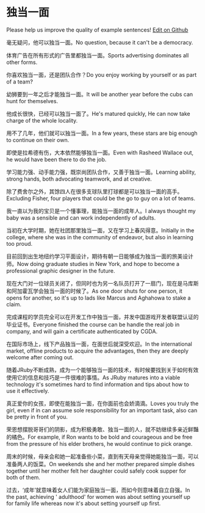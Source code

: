 # 独当一面

Please help us improve the quality of example sentences! [Edit on Github](https://github.com/jiyushe/jiyu-example-sentence-source/blob/main/chinese/dudangyimian.md)

<p><span class="chinese">毫无疑问，他可以独当一面。</span><span class="english">No question, because it can't be a democracy.</span></p>

<p><span class="chinese">体育广告在所有形式的广告里都独当一面。</span><span class="english">Sports advertising dominates all other forms.</span></p>

<p><span class="chinese">你喜欢独当一面，还是团队合作？</span><span class="english">Do you enjoy working by yourself or as part of a team?</span></p>

<p><span class="chinese">幼狮要到一年之后才能独当一面。</span><span class="english">It will be another year before the cubs can hunt for themselves.</span></p>

<p><span class="chinese">他成长很快，已经可以独当一面了。</span><span class="english">He's matured quickly, He can now take charge of the whole locality.</span></p>

<p><span class="chinese">用不了几年，他们就可以独当一面。</span><span class="english">In a few years, these stars are big enough to continue on their own.</span></p>

<p><span class="chinese">即使是拉希德有伤，大本依然能够独当一面。</span><span class="english">Even with Rasheed Wallace out, he would have been there to do the job.</span></p>

<p><span class="chinese">学习能力强、动手能力强，既崇尚团队合作，又善于独当一面。</span><span class="english">Learning ability, strong hands, both advocating teamwork, and at creative.</span></p>

<p><span class="chinese">除了费舍尔之外，其馀四人在很多支球队里打球都是可以独当一面的高手。</span><span class="english">Excluding Fisher, four players that could be the go to guy on a lot of teams.</span></p>

<p><span class="chinese">我一直以为我的宝贝是一个懂事理，能独当一面的成年人。</span><span class="english">I always thought my baby was a sensible and can work independently of adults.</span></p>

<p><span class="chinese">当初在大学时期，她在社团那里独当一面，又在学习上春风得意。</span><span class="english">Initially in the college, where she was in the community of endeavor, but also in learning too proud.</span></p>

<p><span class="chinese">目前回到出生地纽约学习平面设计，期待有朝一日能够成为独当一面的旅美设计师。</span><span class="english">Now doing graduate studies in New York, and hope to become a professional graphic designer in the future.</span></p>

<p><span class="chinese">现在大门对一位球员关闭了，但同时也为另一名队员打开了一扇门，现在是马库斯和阿加霍瓦学会独当一面的时候了。</span><span class="english">As one door shuts for one person, it opens for another, so it's up to lads like Marcus and Aghahowa to stake a claim.</span></p>

<p><span class="chinese">完成课程的学员完全可以在开发工作中独当一面，并发中国游戏开发者联盟认证的毕业证书。</span><span class="english">Everyone finished the course can be handle the real job in company, and will gain a certificate authenticated by CGDA.</span></p>

<p><span class="chinese">在国际市场上，线下产品独当一面，在面世后就深受欢迎。</span><span class="english">In the international market, offline products to acquire the advantages, then they are deeply welcome after coming out.</span></p>

<p><span class="chinese">随着JRuby不断成熟，成为一个能够独当一面的技术，有时候要找到关于如何有效使用它的信息和技巧是一件很难的事情。</span><span class="english">As  JRuby matures into a viable technology it's sometimes hard to find information and tips about how to use it effectively.</span></p>

<p><span class="chinese">真正爱你的女孩，即使在能独当一面，在你面前也会娇滴滴。</span><span class="english">Loves you truly the girl, even if in can assume sole responsibility for an important task, also can be pretty in front of you.</span></p>

<p><span class="chinese">荣恩想摆脱哥哥们的阴影，成为积极勇敢、独当一面的人，就不妨继续多亲近鲜豔的橘色。</span><span class="english">For example, if Ron wants to be bold and courageous and be free from the pressure of his elder brothers, he would continue to pick orange.</span></p>

<p><span class="chinese">周末的时候，母亲会和她一起准备些小菜，直到有天母亲觉得她能独当一面，可以准备两人的饭菜。</span><span class="english">On weekends she and her mother prepared simple dishes together until her mother felt her daughter could safely cook supper for both of them.</span></p>

<p><span class="chinese">过去，‘成年’就意味着女人们能为家庭独当一面，而如今则意味着自立自强。</span><span class="english">In the past, achieving ' adulthood' for women was about setting yourself up for family life whereas now it's about setting yourself up first.</span></p>

